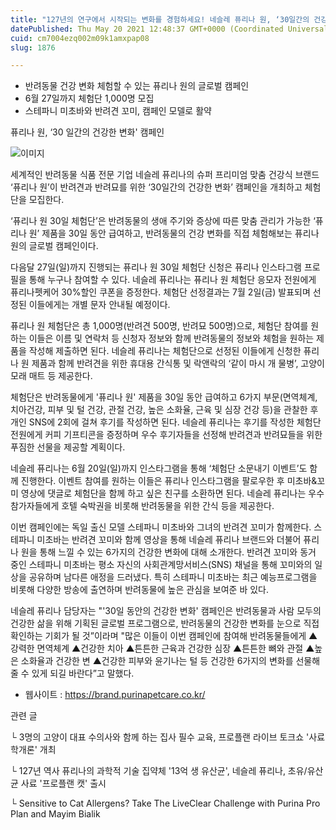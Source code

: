 ```yaml
---
title: "127년의 연구에서 시작되는 변화를 경험하세요! 네슬레 퓨리나 원, ‘30일간의 건강한 변화 캠페인 개최"
datePublished: Thu May 20 2021 12:48:37 GMT+0000 (Coordinated Universal Time)
cuid: cm7004ezq002m09k1amxpap08
slug: 1876

---
```



- 반려동물 건강 변화 체험할 수 있는 퓨리나 원의 글로벌 캠페인
- 6월 27일까지 체험단 1,000명 모집
- 스테파니 미초바와 반려견 꼬미, 캠페인 모델로 활약

퓨리나 원, ‘30 일간의 건강한 변화' 캠페인

![이미지](https://cdn.hashnode.com/res/hashnode/image/upload/v1739249291240/d56a7b45-d06b-43e2-886a-23846146e65d.jpeg)

세계적인 반려동물 식품 전문 기업 네슬레 퓨리나의 슈퍼 프리미엄 맞춤 건강식 브랜드 ‘퓨리나 원’이 반려견과 반려묘를 위한 ‘30일간의 건강한 변화’ 캠페인을 개최하고 체험단을 모집한다.

‘퓨리나 원 30일 체험단’은 반려동물의 생애 주기와 증상에 따른 맞춤 관리가 가능한 ‘퓨리나 원’ 제품을 30일 동안 급여하고, 반려동물의 건강 변화를 직접 체험해보는 퓨리나 원의 글로벌 캠페인이다.

다음달 27일(일)까지 진행되는 퓨리나 원 30일 체험단 신청은 퓨리나 인스타그램 프로필을 통해 누구나 참여할 수 있다. 네슬레 퓨리나는 퓨리나 원 체험단 응모자 전원에게 퓨리나펫케어 30%할인 쿠폰을 증정한다. 체험단 선정결과는 7월 2일(금) 발표되며 선정된 이들에게는 개별 문자 안내될 예정이다.

퓨리나 원 체험단은 총 1,000명(반려견 500명, 반려묘 500명)으로, 체험단 참여를 원하는 이들은 이름 및 연락처 등 신청자 정보와 함께 반려동물의 정보와 체험을 원하는 제품을 작성해 제출하면 된다. 네슬레 퓨리나는 체험단으로 선정된 이들에게 신청한 퓨리나 원 제품과 함께 반려견을 위한 휴대용 간식통 및 락앤락의 ‘같이 마시 개 물병’, 고양이 모래 매트 등 제공한다.

체험단은 반려동물에게 '퓨리나 원' 제품을 30일 동안 급여하고 6가지 부문(면역체계, 치아건강, 피부 및 털 건강, 관절 건강, 높은 소화율, 근육 및 심장 건강 등)을 관찰한 후 개인 SNS에 2회에 걸쳐 후기를 작성하면 된다. 네슬레 퓨리나는 후기를 작성한 체험단 전원에게 커피 기프티콘을 증정하며 우수 후기자들을 선정해 반려견과 반려묘들을 위한 푸짐한 선물을 제공할 계획이다.

네슬레 퓨리나는 6월 20일(일)까지 인스타그램을 통해 ‘체험단 소문내기 이벤트’도 함께 진행한다. 이벤트 참여를 원하는 이들은 퓨리나 인스타그램을 팔로우한 후 미초바&꼬미 영상에 댓글로 체험단을 함께 하고 싶은 친구를 소환하면 된다. 네슬레 퓨리나는 우수 참가자들에게 호텔 숙박권을 비롯해 반려동물을 위한 간식 등을 제공한다.

이번 캠페인에는 독일 출신 모델 스테파니 미초바와 그녀의 반려견 꼬미가 함께한다. 스테파니 미초바는 반려견 꼬미와 함께 영상을 통해 네슬레 퓨리나 브랜드와 더불어 퓨리나 원을 통해 느낄 수 있는 6가지의 건강한 변화에 대해 소개한다. 반려견 꼬미와 동거 중인 스테파니 미초바는 평소 자신의 사회관계망서비스(SNS) 채널을 통해 꼬미와의 일상을 공유하며 남다른 애정을 드러냈다. 특히 스테파니 미초바는 최근 예능프로그램을 비롯해 다양한 방송에 출연하며 반려동물에 높은 관심을 보여준 바 있다.

네슬레 퓨리나 담당자는 "'30일 동안의 건강한 변화' 캠페인은 반려동물과 사람 모두의 건강한 삶을 위해 기획된 글로벌 프로그램으로, 반려동물의 건강한 변화를 눈으로 직접 확인하는 기회가 될 것”이라며 "많은 이들이 이번 캠페인에 참여해 반려동물들에게 ▲강력한 면역체계 ▲건강한 치아 ▲튼튼한 근육과 건강한 심장 ▲튼튼한 뼈와 관절 ▲높은 소화율과 건강한 변 ▲건강한 피부와 윤기나는 털 등 건강한 6가지의 변화를 선물해 줄 수 있게 되길 바란다”고 말했다.

- 웹사이트 : https://brand.purinapetcare.co.kr/

관련 글

└ 3명의 고양이 대표 수의사와 함께 하는 집사 필수 교육, 프로플랜 라이브 토크쇼 '사료학개론' 개최

└ 127년 역사 퓨리나의 과학적 기술 집약체 '13억 생 유산균', 네슬레 퓨리나, 초유/유산균 사료 '프로플랜 캣' 출시

└ Sensitive to Cat Allergens? Take The LiveClear Challenge with Purina Pro Plan and Mayim Bialik